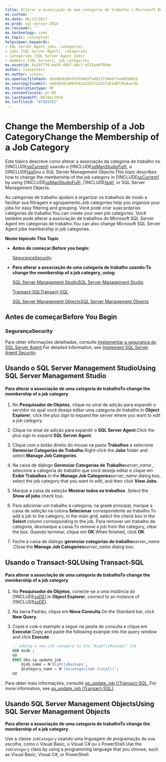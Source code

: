 ```yaml
---
title: Alterar a associação de uma categoria de trabalho | Microsoft Docs
ms.custom: ''
ms.date: 06/13/2017
ms.prod: sql-server-2014
ms.reviewer: ''
ms.technology: ssms
ms.topic: conceptual
helpviewer_keywords:
- SQL Server Agent jobs, categories
- jobs [SQL Server Agent], categories
- categories [SQL Server Agent jobs]
- members [SQL Server], job categories
ms.assetid: 6a18f7f0-eb50-485f-a9c7-df31ae0f994e
author: stevestein
ms.author: sstein
ms.openlocfilehash: d9ed0db394f63594937ad923734b07fed8050955
ms.sourcegitcommit: ad4d92dce894592a259721a1571b1d8736abacdb
ms.translationtype: MT
ms.contentlocale: pt-BR
ms.lasthandoff: 08/04/2020
ms.locfileid: "87583331"
---
```

# <a name="change-the-membership-of-a-job-category"></a><span data-ttu-id="1aab9-102">Change the Membership of a Job Category</span><span class="sxs-lookup"><span data-stu-id="1aab9-102">Change the Membership of a Job Category</span></span>
  <span data-ttu-id="1aab9-103">Este tópico descreve como alterar a associação da categoria de trabalho no [!INCLUDE[ssCurrent](../../includes/sscurrent-md.md)] usando o [!INCLUDE[ssManStudioFull](../../includes/ssmanstudiofull-md.md)], o [!INCLUDE[tsql](../../includes/tsql-md.md)]ou o SQL Server Management Objects.</span><span class="sxs-lookup"><span data-stu-id="1aab9-103">This topic describes how to change the membership of the job category in [!INCLUDE[ssCurrent](../../includes/sscurrent-md.md)] by using [!INCLUDE[ssManStudioFull](../../includes/ssmanstudiofull-md.md)], [!INCLUDE[tsql](../../includes/tsql-md.md)], or SQL Server Management Objects.</span></span>  
  
 <span data-ttu-id="1aab9-104">As categorias de trabalho ajudam a organizar os trabalhos de modo a facilitar sua filtragem e agrupamento.</span><span class="sxs-lookup"><span data-stu-id="1aab9-104">Job categories help you organize your jobs for easy filtering and grouping.</span></span> <span data-ttu-id="1aab9-105">Você pode criar suas próprias categorias de trabalho.</span><span class="sxs-lookup"><span data-stu-id="1aab9-105">You can create your own job categories.</span></span> <span data-ttu-id="1aab9-106">Você também pode alterar a associação de trabalhos do Microsoft SQL Server Agent em categorias de trabalho.</span><span class="sxs-lookup"><span data-stu-id="1aab9-106">You can also change Microsoft SQL Server Agent jobs membership in job categories.</span></span>  
  
 <span data-ttu-id="1aab9-107">**Neste tópico**</span><span class="sxs-lookup"><span data-stu-id="1aab9-107">**In This Topic**</span></span>  
  
-   <span data-ttu-id="1aab9-108">**Antes de começar:**</span><span class="sxs-lookup"><span data-stu-id="1aab9-108">**Before you begin:**</span></span>  
  
     [<span data-ttu-id="1aab9-109">Segurança</span><span class="sxs-lookup"><span data-stu-id="1aab9-109">Security</span></span>](#Security)  
  
-   <span data-ttu-id="1aab9-110">**Para alterar a associação de uma categoria de trabalho usando:**</span><span class="sxs-lookup"><span data-stu-id="1aab9-110">**To change the membership of a job category, using:**</span></span>  
  
     [<span data-ttu-id="1aab9-111">SQL Server Management Studio</span><span class="sxs-lookup"><span data-stu-id="1aab9-111">SQL Server Management Studio</span></span>](#SSMS)  
  
     [<span data-ttu-id="1aab9-112">Transact-SQL</span><span class="sxs-lookup"><span data-stu-id="1aab9-112">Transact-SQL</span></span>](#TSQL)  
  
     [<span data-ttu-id="1aab9-113">SQL Server Management Objects</span><span class="sxs-lookup"><span data-stu-id="1aab9-113">SQL Server Management Objects</span></span>](#SMO)  
  
##  <a name="before-you-begin"></a><a name="BeforeYouBegin"></a> <span data-ttu-id="1aab9-114">Antes de começar</span><span class="sxs-lookup"><span data-stu-id="1aab9-114">Before You Begin</span></span>  
  
###  <a name="security"></a><a name="Security"></a> <span data-ttu-id="1aab9-115">Segurança</span><span class="sxs-lookup"><span data-stu-id="1aab9-115">Security</span></span>  
 <span data-ttu-id="1aab9-116">Para obter informações detalhadas, consulte [Implementar a segurança do SQL Server Agent](implement-sql-server-agent-security.md).</span><span class="sxs-lookup"><span data-stu-id="1aab9-116">For detailed information, see [Implement SQL Server Agent Security](implement-sql-server-agent-security.md).</span></span>  
  
##  <a name="using-sql-server-management-studio"></a><a name="SSMS"></a> <span data-ttu-id="1aab9-117">Usando o SQL Server Management Studio</span><span class="sxs-lookup"><span data-stu-id="1aab9-117">Using SQL Server Management Studio</span></span>  
  
#### <a name="to-change-the-membership-of-a-job-category"></a><span data-ttu-id="1aab9-118">Para alterar a associação de uma categoria de trabalho</span><span class="sxs-lookup"><span data-stu-id="1aab9-118">To change the membership of a job category</span></span>  
  
1.  <span data-ttu-id="1aab9-119">No **Pesquisador de Objetos**, clique no sinal de adição para expandir o servidor no qual você deseja editar uma categoria de trabalho.</span><span class="sxs-lookup"><span data-stu-id="1aab9-119">In **Object Explorer**, click the plus sign to expand the server where you want to edit a job category.</span></span>  
  
2.  <span data-ttu-id="1aab9-120">Clique no sinal de adição para expandir o **SQL Server Agent**.</span><span class="sxs-lookup"><span data-stu-id="1aab9-120">Click the plus sign to expand **SQL Server Agent**.</span></span>  
  
3.  <span data-ttu-id="1aab9-121">Clique com o botão direito do mouse na pasta **Trabalhos** e selecione **Gerenciar Categorias de Trabalho**.</span><span class="sxs-lookup"><span data-stu-id="1aab9-121">Right-click the **Jobs** folder and select **Manage Job Categories**.</span></span>  
  
4.  <span data-ttu-id="1aab9-122">Na caixa de diálogo **Gerenciar Categorias de Trabalho**_server_name_ , selecione a categoria de trabalho que você deseja editar e clique em **Exibir Trabalhos**.</span><span class="sxs-lookup"><span data-stu-id="1aab9-122">In the **Manage Job Categories**_server_name_ dialog box, select the job category that you want to edit, and then click **View Jobs**.</span></span>  
  
5.  <span data-ttu-id="1aab9-123">Marque a caixa de seleção **Mostrar todos os trabalhos** .</span><span class="sxs-lookup"><span data-stu-id="1aab9-123">Select the **Show all jobs** check box.</span></span>  
  
6.  <span data-ttu-id="1aab9-124">Para adicionar um trabalho à categoria, na grade principal, marque a caixa de seleção na coluna **Selecionar** correspondente ao trabalho.</span><span class="sxs-lookup"><span data-stu-id="1aab9-124">To add a job to the category, in the main grid, select the check box in the **Select** column corresponding to the job.</span></span> <span data-ttu-id="1aab9-125">Para remover um trabalho da categoria, desmarque a caixa.</span><span class="sxs-lookup"><span data-stu-id="1aab9-125">To remove a job from the category, clear the box.</span></span> <span data-ttu-id="1aab9-126">Quando terminar, clique em **OK**.</span><span class="sxs-lookup"><span data-stu-id="1aab9-126">When finished, click **OK**.</span></span>  
  
7.  <span data-ttu-id="1aab9-127">Feche a caixa de diálogo **gerenciar categorias de trabalho**_server_name_ .</span><span class="sxs-lookup"><span data-stu-id="1aab9-127">Close the **Manage Job Categories**_server_name_ dialog box.</span></span>  
  
##  <a name="using-transact-sql"></a><a name="TSQL"></a> <span data-ttu-id="1aab9-128">Usando o Transact-SQL</span><span class="sxs-lookup"><span data-stu-id="1aab9-128">Using Transact-SQL</span></span>  
  
#### <a name="to-change-the-membership-of-a-job-category"></a><span data-ttu-id="1aab9-129">Para alterar a associação de uma categoria de trabalho</span><span class="sxs-lookup"><span data-stu-id="1aab9-129">To change the membership of a job category</span></span>  
  
1.  <span data-ttu-id="1aab9-130">No **Pesquisador de Objetos**, conecte-se a uma instância do [!INCLUDE[ssDE](../../includes/ssde-md.md)].</span><span class="sxs-lookup"><span data-stu-id="1aab9-130">In **Object Explorer**, connect to an instance of [!INCLUDE[ssDE](../../includes/ssde-md.md)].</span></span>  
  
2.  <span data-ttu-id="1aab9-131">Na barra Padrão, clique em **Nova Consulta**.</span><span class="sxs-lookup"><span data-stu-id="1aab9-131">On the Standard bar, click **New Query**.</span></span>  
  
3.  <span data-ttu-id="1aab9-132">Copie e cole o exemplo a seguir na janela de consulta e clique em **Executar**.</span><span class="sxs-lookup"><span data-stu-id="1aab9-132">Copy and paste the following example into the query window and click **Execute**.</span></span>  
  
    ```sql
    -- adding a new job category to the "NightlyBackups" job  
    USE msdb ;  
    GO  
    EXEC dbo.sp_update_job  
        @job_name = N'NightlyBackups',  
        @category_name = N'[Uncategorized (Local)]';  
    GO  
    ```  
  
 <span data-ttu-id="1aab9-133">Para obter mais informações, consulte [sp_update_job &#40;&#41;Transact-SQL ](/sql/relational-databases/system-stored-procedures/sp-update-job-transact-sql).</span><span class="sxs-lookup"><span data-stu-id="1aab9-133">For more information, see [sp_update_job &#40;Transact-SQL&#41;](/sql/relational-databases/system-stored-procedures/sp-update-job-transact-sql).</span></span>  
  
##  <a name="using-sql-server-management-objects"></a><a name="SMO"></a><span data-ttu-id="1aab9-134">Usando SQL Server Management Objects</span><span class="sxs-lookup"><span data-stu-id="1aab9-134">Using SQL Server Management Objects</span></span>  
 <span data-ttu-id="1aab9-135">**Para alterar a associação de uma categoria de trabalho**</span><span class="sxs-lookup"><span data-stu-id="1aab9-135">**To change the membership of a job category**</span></span>  
  
 <span data-ttu-id="1aab9-136">Use a classe `JobCategory` usando uma linguagem de programação da sua escolha, como o Visual Basic, o Visual C# ou o PowerShell.</span><span class="sxs-lookup"><span data-stu-id="1aab9-136">Use the `JobCategory` class by using a programming language that you choose, such as Visual Basic, Visual C#, or PowerShell.</span></span>  
